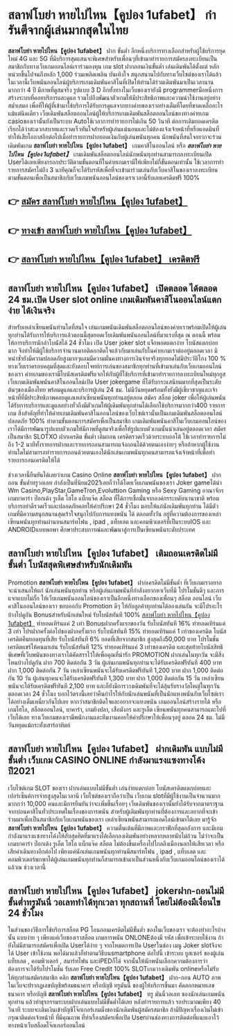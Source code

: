 # สลาฟโบย่า หายไปไหน【คูปอง 1ufabet】  กำรันตีจากผู้เล่นมากสุดในไทย 

**สลาฟโบย่า หายไปไหน【คูปอง 1ufabet】** ฝาก ขั้นต่ำ  อีกหนึ่งบริการทางเลือกสำหรับผู้ใช้บริการยุคใหม่ 4G และ 5G ที่มีบริการสุดแสนจะพิเศษสำหรับเพื่อนๆที่เข้ามาทำรายการสมัครลงทะเบียนเป็นสมาชิกกับทางเว็บเกมออนไลน์เราร่วมลงทุน เกม slot  ฝากถอนเงินขั้นต่ำ เล่นเดิมพันได้ตั้งแต่ หลักหน่วยขึ้นไปจนถึงหลัก 1,000 ร่วมเพลิดเพลิน บันเทิงใจ สนุกสนานไปกับทางเว็บไซต์ของเราได้แล้วในเวลานี้เว็บพนันออนไลน์ผู้บริการเกมเดิมพันคาสิโนที่เปิดให้ท่านได้ร่วมเดิมพันมาเป็นเวลานานมากกว่า 4 ปี มีภาพที่ดูสมจริง รูปแบบ 3 D
อีกทั้งทางในเว็บของเรายังมี  programmerมือหนึ่งการสร้างระบบที่คอยบริการและดูแล  รวมไปถึงพัฒนาตัวเกมให้มีประสิทธิภาพและความน่าใช้งานอยู่อย่างสม่ำเสมอ เพื่อที่ให้ผู้ที่เข้ามาใช้บริการได้รับการดูแลจากทางค่ายของเราอย่างเต็มที่โดยที่ขาดเหลืออะไรแม้แต่นิดเดียว เว็บเดิมพันสล็อตออนไลน์ผู้ให้บริการเกมเดิมพันสล็อตออนไลน์ของทางค่ายเกม casioของเรานั้นยังเป็นระบบ Autoใช้เวลาการทำรายการไม่เกิน 50 วินาที ต่อการเติมยอดเครดิต เรียกได้ว่าสะดวกสบายและรวดเร็วทันใจสำหรับผู้เล่นแน่นอนและไม่ต้องแจ้งเจ้าหน้าที่หรือแอดมินที่ทำให้เสียโอกาสอีกต่อไปเมื่อทำรายการฝากยอดเงินกับผู้เล่นพนันทุกคน
นักพนันที่สนใจอยากจะร่วมเดิมพันเกม **สลาฟโบย่า หายไปไหน【คูปอง 1ufabet】** เกมคาสิโนออนไลน์ หรือ ***สลาฟโบย่า หายไปไหน【คูปอง 1ufabet】*** เกมเดิมพันสล็อตออนไลน์นักพนันทุกท่านสามารถลงทะเบียนเปิด Userได้เลยเพียงกรอกประวัติตามขั้นตอนที่ในค่ายเกมเรามีให้เพียงไม่กี่ขั้นตอนเท่านั้น ใช้เวลาการทำรายการสมัครไม่ถึง 3 นาทีคุณก็จะได้รับรหัสเพื่อที่จะเข้ามาร่วมเล่นกับเว็บคาสิโนของเราลงทะเบียนตามขั้นตอนเพื่อเป็นสมาชิกกับเว็บเกมพนันออนไลน์ของเราเวลานี้รับเลยเครดิตฟรี 100%

## 👉 [สมัคร สลาฟโบย่า หายไปไหน【คูปอง 1ufabet】](https://archa888.com/)
## 👉 [ทางเข้า สลาฟโบย่า หายไปไหน【คูปอง 1ufabet】](https://archa888.com/)
## 👉 [สลาฟโบย่า หายไปไหน【คูปอง 1ufabet】 เครดิตฟรี](https://archa888.com/)

## สลาฟโบย่า หายไปไหน【คูปอง 1ufabet】 เปิดตลอด ได้ตลอด 24 ชม.เปิด User slot online เกมเดิมพันคาสิโนออนไลน์แตกง่าย ได้เงินจริง

สำหรับเหล่าเซียนพนันท่านใดที่สนใจ เล่นเกมพนันเดิมพันสล็อตออนไลน์ของค่ายเราพร้อมเปิดให้ผู้เล่นทุกท่านได้รับการให้บริการแล้วตอนนี้สุดยอดเว็บเดิมพันพนันออนไลน์ที่มาแรงที่สุด ณ ตอนนี้ พร้อมให้การบริการนักล่าโบนัสได้ 24 ชั่วโมง เปิด User joker slot แจ็กพอตแตกง่าย โบนัสแตกบ่อยมาก จึงทำให้มีผู้ใช้บริการจำนวนมากติดอกติดใจแล้วกับมาเล่นกับในค่ายเกมเราต่ออยู่ตลอดเวลา มิหนำซ้ำยังมีความปลอดภัยสูงมากๆแถมมีความมั่นคงทางการเงินจ่ายจริงทุกยอดไม่มีประวัติโกง 100 % ทางเว็บเราครอบคลุมที่สุดและยังตอบโจทย์การเล่นของสมาชิกทุกท่านที่เข้ามาเล่นกับเว็บเกมออนไลน์ของเรา
ค่ายเกมของเรามีโบนัสเครดิตฟรีแจกให้กับผู้ที่ใช้บริการที่เข้ามาทำรายการลงทะเบียนใหม่ทุกยูส เว็บเกมเดิมพันพนันคาสิโนออนไลน์เปิด User jokergame ที่ได้รับกระแสนิยมมากที่สุดเป็นระดับต้นๆของเมืองไทย พร้อมดูแลและบริการผู้เล่น 24 ชม. ไม่มีวันหยุดพร้อมทั้งยังมีผู้เชี่ยวชาญและเจ้าหน้าที่ที่มีประสิทธิภาพคอยดูแลเหล่าเซียนพนันทุกท่านอยู่ตลอด สมัคร สล็อต joker เพื่อให้ผู้เล่นพนันได้รับการบริการและดูแลอย่างทั่วถึงมีตัวเกมให้ผู้เดิมพันทุกท่านได้เลือกใช้บริการมากกว่า400 รายการเกม
สิ่งสำคัญที่ทำให้ค่ายเกมเดิมพันคาสิโนออนไลน์ของเว็บไซต์เรานั้นเป็นเกมเดิมพันสล็อตออนไลน์ปลอดภัย 100% ทำตามขั้นตอนการสมัครเพื่อเป็นสมาชิก  เกมเดิมพันพนันคาสิโนเว็บเกมออนไลน์ของเราได้มีการพัฒนารูปแบบตัวเกมให้มีภาพที่ดูสมจริงเพื่อให้รูปแบบตัวเกมนั้นน่าเล่นอยู่ตลอดเวลา สมัครเป็นสมาชิก SLOTXO ฝากเครดิต ขั้นต่ำ เติมถอน เครดิตรวดเร็วด้วยระบบออโต้ ใช้เวลาทำรายการไม่ถึง 1-2 นาทีทั้งรายการฝากและรายการถอนสามารถแจ้งถอนได้ด้วยตนเองง่ายๆ หรือถ้าหากผู้ใช้งานท่านใดไม่สามารถทำรายการถอนด้วยตนเองได้นักเล่นเกมพนันทุกคนสามารถแจ้งเจ้าหน้าที่เพื่อทำรายการถอนเครดิตให้ได้

ช่วงเวลานี้ยืนยันได้เลยว่าเกม  Casino Online **สลาฟโบย่า หายไปไหน【คูปอง 1ufabet】** ฝากถอน ขั้นต่ำทรูวอเลท กำลังเป็นที่นิยม2021เลยก็ว่าได้โดยเว็บเกมพนันของเรา Joker gameได้นำ  Wm Casino,PlayStar,GameTron,Evoluttion Gaming หรือ Sexy Gaming อาณาจักรเกมบาคาร่า ป๊อกเด้ง รูเล็ต ไฮโล แบ็กแจ๊ค สล็อต ที่ได้การเชื่อมั่นจากองค์กรระบดับนานาชาติ พร้อมบริการอย่าดีรวดเร็วและปลอดภัยคอยให้คำปรึกษา 24 ชั่วโมง มอบให้แก่นักเดิมพันทุกท่าน ได้มีตัวเกมที่มีความสนุกสนานสุดเร้าใจสนุกไปกับการแทงพนัน ได้ ตลอดทั้งวัน อยู่ที่ความต้องการของเหล่าเซียนพนันทุกท่านผ่านบนสมาร์ทโฟน , ipad , แท็บเลต และคอมพิวเตอร์ที่เป็นระบบIOS และ ANDROIDแบบพกพา ศึกษาประสบการณ์และพัฒนาสู่การเป็นเซียนพนันระดับประเทศ

## สลาฟโบย่า หายไปไหน【คูปอง 1ufabet】 เติมถอนเครดิตไม่มีขั้นต่ำ โบนัสสุดพิเศษสำหรับนักเดิมพัน

 Promotion  **สลาฟโบย่า หายไปไหน【คูปอง 1ufabet】** ฝากเครดิตไม่มีขั้นต่ำ ที่เว็บเกมเราอยากจะนำเสนอให้แก่  นักเล่นพนันทุกท่าน หรือผู้เล่นเกมพนันที่กำลังอยากหาเว็บที่มี โปรโมชั่นดีๆ และการแจกแบบไม่กั๊ก ให้เว็บเกมพนันออนไลน์ของเราเป็นอีกหนึ่งทางเลือกของเพื่อนๆ สล็อต ออนไลน์ เว็บคาสิโนออนไลน์ของเรา ขอบอกกับ Promotion ดีๆ ให้กับลูกค้าทุกท่านได้ลองเล่นกัน จะมีโปรอะไรบ้างไปดูกัน
Bonusสำหรับนักเล่นใหม่ รับโบนัสทันที 100% [สลาฟโบย่า หายไปไหน【คูปอง 1ufabet】](https://archa888.com/) ทำยอดเทิร์นแค่ 2 เท่า
Bonusฝากครั้งแรกของวัน รับโบนัสทันที 16% ทำยอดเทิร์นแค่ 3 เท่า
โปรฝากครั้งต่อไปของฝากครั้งแรก รับโบนัสทันที 15% ทำยอดเทิร์นแค่ 1 เท่าของเครดิต
โบนัสเครดิตคืนยอดทุนที่เสีย รับโบนัสทันที 6% ยอดที่เสียจากสมาชิก สูงสุดถึง50,000 บาท
โปรโมชั่นเครดิตแชร์ให้คนมาเล่น รับโบนัสทันที 12% ทำยอดเทิร์นแค่ 3 เท่าของเครดิต
และสุดท้ายโบนัสสิทธิพิเศษที่เว็บพนันของทางเราได้คัดสรรไว้ให้เพื่อคุณที่น่ารัก  PROMOTION ฝากเล่นในทุกวัน จะมีสิ่งไหนบ้างไปดูกัน
ฝาก 700 ติดต่อกัน 3 วัน ผู้เล่นเกมพนันทุกท่านจะได้รับเครดิตฟรีทันที 400 บาท
ฝาก 1,000 ติดต่อกัน 7 วัน เหล่าเซียนพนันจะได้รับเครดิตฟรีทันที 1,200 บาท
ฝาก 1,000 ติดต่อกัน 10 วัน ผู้เล่นทุกคนจะได้รับเครดิตฟรีทันที 1,300 บาท
ฝาก 1,000 ติดต่อกัน 15 วัน เหล่าเซียนพนันจะได้รับเครดิตฟรีทันที 2,100 บาท
และก็ยังมีการวางเดิมพันที่จะได้ลุ้นรับรางวัลใหญ่ในทุกวัน ตลอดเวลา 24 ชั่วโมง บอกไว้ตรงนี้เลยว่าคืนกำไรให้กับนักเล่นพนันที่เป็นนักแทงพนันกับเว็บไซต์เราได้อย่างเต็มเหนี่ยวกันไปเลย หากว่าสมาชิกติดใจและอยากจะแทงพนัน เกมออนไลน์สร้างรายได้ หรือเกมไฮโล, สล็อตออนไลน์, บาคาร่า, เกมยิงปลา, เสือมังกร และรูเล็ต เซียนพนันทุกคนสามารถแตะไปที่เว็บได้เลย ทางเว็บเกมของเรามีพนักงานและทีมงานคอยให้คำปรึกษาให้เพื่อนๆอยู่ ตลอด 24 ชม. ไม่มีวันหยุดแม้กระทั่งเสาร์อาทิตย์

## สลาฟโบย่า หายไปไหน【คูปอง 1ufabet】 ฝากเดิมพัน แบบไม่มีขั้นต่ำ  เว็บเกม CASINO ONLINE กำลังมาแรงแซงทางโค้งปี2021

เว็บไซต์เกม SLOT ของเรา ฝากเล่นแบบไม่มีขั้นต่ำ เล่นง่ายแตกบ่อย โบนัสเครดิตแตกบ่อยและเปอร์เซ็นต์การจ่ายสูงสุดในเวลานี เว็บไซต์ของเราถือว่าเป็น เว็บเกม slotที่มีผู้ใช้งานเป็นจำนวนมากมากกว่า 10,000 คนและมีการยืนยันว่าจะเพิ่มขึ้นเรื่อยๆ เว็บเดิมพันของเรานั้นยังได้รับจากมาตราฐานจากบ่อนคาสิโนทั่วประเทศในเรื่องของการพนัน สำหรับผู้เดิมพันทุกท่านที่ต้องการและอยากที่จะเข้าร่วมมาเพื่อเป็นสมาชิกกับเว็บเกมพนันของเรา เหล่าเซียนพนันสามารถแอดไลน์เข้ามาได้เลย
	มารู้จัก **สลาฟโบย่า หายไปไหน【คูปอง 1ufabet】** ความตื่นเต้นที่มีภาพและกราฟิกที่สุดอลังการ และมีเกมกำลังมาแรงแซงทางโค้งให้กับสุดฮิตที่มาแรงได้เลือกลงเดิมพันอย่างหลากหลายนับไม่ถ้วน  ไม่ว่าจะเป็นเกมบาคาร่า ป๊อกเด้ง รูเล็ต ไฮโล แบ็กแจ๊ค สล็อต ไม่ต้องขึ้นเครื่องไปไกลถึงเมืองนอกให้เสียเวลา หรือเสียค่าเดินทางอีกต่อไป เพียงแค่นักเล่นเกมพนันทุกท่านมีสมาร์ทโฟน , ipad , แท็บเลต และคอมพิวเตอร์พกพาได้ผู้เล่นเกมพนันทุกท่านก็สามารถเข้ามาเป็นส่วนหนึ่งกับเว็บเกมออนไลน์ของเราได้แล้วณ ช่วงเวลานี้

## สลาฟโบย่า หายไปไหน【คูปอง 1ufabet】 jokerฝาก-ถอนไม่มีขั้นต่ำทรูมันนี่ วอเลททำได้ทุกเวลา ทุกสถานที่ โดยไม่ต้องมีเงื่อนไข 24 ชั่วโมง

ในส่วนของวิธีการใช้บริการสล็อต PG โอนถอนเครดิตไม่มีขั้นต่ำ ของในเว็บของเรา จะต้องทำอะไรบ้างนั้น แบบง่าย ๆ เพียงแค่เว็บของเราสล็อต เกมการพนัน ONLONEต้องมี รหัส เพื่อเข้าระบบใช้งาน ถ้ายังไม่มีสามารถสมัครเพื่อเปิด Userได้ง่าย ๆ จากโหมดการเปิด Userในช่อง เมนู Joker slotจึงจะได้ User เข้าใช้งาน พอได้มาแล้วก็ทำตามวิธีบนsmartphone ต่อไปนี้
เข้าระบบ ยูสเซอร์  ของผู้เล่น แท็บเลต , คอมพิวเตอร์ , สมาร์ทโฟน และiPEDก็ได้
จากนั้นให้นักพนันเลือกความต้องการว่า ต้องการจะได้รับโปรโมชั่น รับเลย Free Credit 100% SLOTเกมวางเดิมพัน onlineหรือไม่รับ
ให้ทุกท่านสมัครสมาชิก คลิก **สลาฟโบย่า หายไปไหน【คูปอง 1ufabet】** ฝาก-ถอน AUTO ภาพในเว็บจะปรากฏเลขบัญชีพร้อมธนาคาร หรือบัญชี ทรูมันนี่ ของผู้ให้บริการขึ้นมา
คัดลอกหมายเลขธนาคาร หรือบัญชี **สลาฟโบย่า หายไปไหน【คูปอง 1ufabet】** ทรู มันนี่วอเลท ของนักเล่นเกมพนันทุกท่าน แล้วทำธุรกรรมระบบฝากเล่นแบบไม่มีขั้นต่ำได้เลย
หลังทำรายการแล้ว รอประมาณเพียง 40 วินาที ระบบจะเติมเงินเข้าบัญชีโจ๊กเกอร์เกมมิ่งของนักเดิมพันผู้สมัครสมาชิก
ถ้ามีปัญหาเรื่องเงินไม่เข้า กรุณาติดต่อเจ้าหน้าที่ ที่มีคุณภาพ ที่ทำเรื่องสมัครเพื่อเปิด Userผ่านช่องทางการติดต่อที่แนบเอาไว้ทางหน้าเว็บสล็อตโจ๊กเกอร์ออนไลน์


